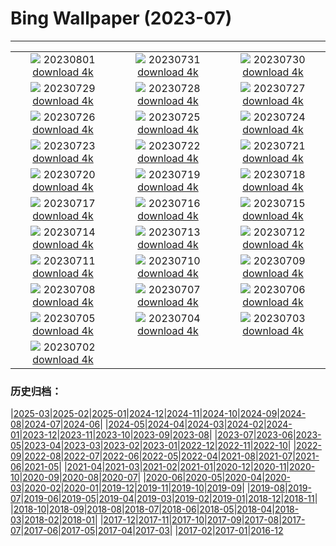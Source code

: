 # Bing Wallpaper (2023-07)
**************
| | | |
|:-:|:-:|:-:|
| ![](https://www.bing.com/th?id=OHR.DenaliClimber_EN-GB1414013985_1920x1080.jpg) 20230801 [download 4k](https://www.bing.com/th?id=OHR.DenaliClimber_EN-GB1414013985_UHD.jpg) | ![](https://www.bing.com/th?id=OHR.RockHouse_EN-GB7594374263_1920x1080.jpg) 20230731 [download 4k](https://www.bing.com/th?id=OHR.RockHouse_EN-GB7594374263_UHD.jpg) | ![](https://www.bing.com/th?id=OHR.PalouseHills_EN-GB6935137102_1920x1080.jpg) 20230730 [download 4k](https://www.bing.com/th?id=OHR.PalouseHills_EN-GB6935137102_UHD.jpg) |
| ![](https://www.bing.com/th?id=OHR.TigerIndia_EN-GB6492286404_1920x1080.jpg) 20230729 [download 4k](https://www.bing.com/th?id=OHR.TigerIndia_EN-GB6492286404_UHD.jpg) | ![](https://www.bing.com/th?id=OHR.SanBlasIslands_EN-GB5570555244_1920x1080.jpg) 20230728 [download 4k](https://www.bing.com/th?id=OHR.SanBlasIslands_EN-GB5570555244_UHD.jpg) | ![](https://www.bing.com/th?id=OHR.ParisLouvre_EN-GB6867376539_1920x1080.jpg) 20230727 [download 4k](https://www.bing.com/th?id=OHR.ParisLouvre_EN-GB6867376539_UHD.jpg) |
| ![](https://www.bing.com/th?id=OHR.OlympicPark_EN-GB3430975053_1920x1080.jpg) 20230726 [download 4k](https://www.bing.com/th?id=OHR.OlympicPark_EN-GB3430975053_UHD.jpg) | ![](https://www.bing.com/th?id=OHR.LasLagunas_EN-GB0705662215_1920x1080.jpg) 20230725 [download 4k](https://www.bing.com/th?id=OHR.LasLagunas_EN-GB0705662215_UHD.jpg) | ![](https://www.bing.com/th?id=OHR.ZebraCousins_EN-GB9257719327_1920x1080.jpg) 20230724 [download 4k](https://www.bing.com/th?id=OHR.ZebraCousins_EN-GB9257719327_UHD.jpg) |
| ![](https://www.bing.com/th?id=OHR.TeaEstate_EN-GB8869612351_1920x1080.jpg) 20230723 [download 4k](https://www.bing.com/th?id=OHR.TeaEstate_EN-GB8869612351_UHD.jpg) | ![](https://www.bing.com/th?id=OHR.HammockDay_EN-GB8668654444_1920x1080.jpg) 20230722 [download 4k](https://www.bing.com/th?id=OHR.HammockDay_EN-GB8668654444_UHD.jpg) | ![](https://www.bing.com/th?id=OHR.BridgeNorway_EN-GB8287345307_1920x1080.jpg) 20230721 [download 4k](https://www.bing.com/th?id=OHR.BridgeNorway_EN-GB8287345307_UHD.jpg) |
| ![](https://www.bing.com/th?id=OHR.MoonDayArtemis_EN-GB7995664444_1920x1080.jpg) 20230720 [download 4k](https://www.bing.com/th?id=OHR.MoonDayArtemis_EN-GB7995664444_UHD.jpg) | ![](https://www.bing.com/th?id=OHR.CrescentLake_EN-GB7735186895_1920x1080.jpg) 20230719 [download 4k](https://www.bing.com/th?id=OHR.CrescentLake_EN-GB7735186895_UHD.jpg) | ![](https://www.bing.com/th?id=OHR.BucerosBicornis_EN-GB7335908659_1920x1080.jpg) 20230718 [download 4k](https://www.bing.com/th?id=OHR.BucerosBicornis_EN-GB7335908659_UHD.jpg) |
| ![](https://www.bing.com/th?id=OHR.CavanCastle_EN-GB6074228510_1920x1080.jpg) 20230717 [download 4k](https://www.bing.com/th?id=OHR.CavanCastle_EN-GB6074228510_UHD.jpg) | ![](https://www.bing.com/th?id=OHR.BearHoleBrook_EN-GB5612823763_1920x1080.jpg) 20230716 [download 4k](https://www.bing.com/th?id=OHR.BearHoleBrook_EN-GB5612823763_UHD.jpg) | ![](https://www.bing.com/th?id=OHR.CastelmazzanoSunrise_EN-GB5103184672_1920x1080.jpg) 20230715 [download 4k](https://www.bing.com/th?id=OHR.CastelmazzanoSunrise_EN-GB5103184672_UHD.jpg) |
| ![](https://www.bing.com/th?id=OHR.BlacktipSharks_EN-GB3965002703_1920x1080.jpg) 20230714 [download 4k](https://www.bing.com/th?id=OHR.BlacktipSharks_EN-GB3965002703_UHD.jpg) | ![](https://www.bing.com/th?id=OHR.ZhangyeGeopark_EN-GB3558371059_1920x1080.jpg) 20230713 [download 4k](https://www.bing.com/th?id=OHR.ZhangyeGeopark_EN-GB3558371059_UHD.jpg) | ![](https://www.bing.com/th?id=OHR.NakupendaBeach_EN-GB3504823444_1920x1080.jpg) 20230712 [download 4k](https://www.bing.com/th?id=OHR.NakupendaBeach_EN-GB3504823444_UHD.jpg) |
| ![](https://www.bing.com/th?id=OHR.WorldPopDay_EN-GB3438147607_1920x1080.jpg) 20230711 [download 4k](https://www.bing.com/th?id=OHR.WorldPopDay_EN-GB3438147607_UHD.jpg) | ![](https://www.bing.com/th?id=OHR.SomersetLavender_EN-GB4406056307_1920x1080.jpg) 20230710 [download 4k](https://www.bing.com/th?id=OHR.SomersetLavender_EN-GB4406056307_UHD.jpg) | ![](https://www.bing.com/th?id=OHR.MoselleRiver_EN-GB3282583215_1920x1080.jpg) 20230709 [download 4k](https://www.bing.com/th?id=OHR.MoselleRiver_EN-GB3282583215_UHD.jpg) |
| ![](https://www.bing.com/th?id=OHR.CooperChapel_EN-GB3223333366_1920x1080.jpg) 20230708 [download 4k](https://www.bing.com/th?id=OHR.CooperChapel_EN-GB3223333366_UHD.jpg) | ![](https://www.bing.com/th?id=OHR.CocoaPods_EN-GB3162755860_1920x1080.jpg) 20230707 [download 4k](https://www.bing.com/th?id=OHR.CocoaPods_EN-GB3162755860_UHD.jpg) | ![](https://www.bing.com/th?id=OHR.KissingPenguins_EN-GB3095500691_1920x1080.jpg) 20230706 [download 4k](https://www.bing.com/th?id=OHR.KissingPenguins_EN-GB3095500691_UHD.jpg) |
| ![](https://www.bing.com/th?id=OHR.CorfuBeach_EN-GB3021537336_1920x1080.jpg) 20230705 [download 4k](https://www.bing.com/th?id=OHR.CorfuBeach_EN-GB3021537336_UHD.jpg) | ![](https://www.bing.com/th?id=OHR.GrasslandsNationalParkSaskachewan_EN-GB2961538655_1920x1080.jpg) 20230704 [download 4k](https://www.bing.com/th?id=OHR.GrasslandsNationalParkSaskachewan_EN-GB2961538655_UHD.jpg) | ![](https://www.bing.com/th?id=OHR.Wimbledon_EN-GB2899114060_1920x1080.jpg) 20230703 [download 4k](https://www.bing.com/th?id=OHR.Wimbledon_EN-GB2899114060_UHD.jpg) |
| ![](https://www.bing.com/th?id=OHR.HalfwayBoats_EN-GB2866827460_1920x1080.jpg) 20230702 [download 4k](https://www.bing.com/th?id=OHR.HalfwayBoats_EN-GB2866827460_UHD.jpg) |  |  |

### 历史归档：

|[2025-03](/../2025-03/2025-03.md)|[2025-02](/../2025-02/2025-02.md)|[2025-01](/../2025-01/2025-01.md)|[2024-12](/../2024-12/2024-12.md)|[2024-11](/../2024-11/2024-11.md)|[2024-10](/../2024-10/2024-10.md)|[2024-09](/../2024-09/2024-09.md)|[2024-08](/../2024-08/2024-08.md)|[2024-07](/../2024-07/2024-07.md)|[2024-06](/../2024-06/2024-06.md)|
|[2024-05](/../2024-05/2024-05.md)|[2024-04](/../2024-04/2024-04.md)|[2024-03](/../2024-03/2024-03.md)|[2024-02](/../2024-02/2024-02.md)|[2024-01](/../2024-01/2024-01.md)|[2023-12](/../2023-12/2023-12.md)|[2023-11](/../2023-11/2023-11.md)|[2023-10](/../2023-10/2023-10.md)|[2023-09](/../2023-09/2023-09.md)|[2023-08](/../2023-08/2023-08.md)|
|[2023-07](/2023-07.md)|[2023-06](/../2023-06/2023-06.md)|[2023-05](/../2023-05/2023-05.md)|[2023-04](/../2023-04/2023-04.md)|[2023-03](/../2023-03/2023-03.md)|[2023-02](/../2023-02/2023-02.md)|[2023-01](/../2023-01/2023-01.md)|[2022-12](/../2022-12/2022-12.md)|[2022-11](/../2022-11/2022-11.md)|[2022-10](/../2022-10/2022-10.md)|
|[2022-09](/../2022-09/2022-09.md)|[2022-08](/../2022-08/2022-08.md)|[2022-07](/../2022-07/2022-07.md)|[2022-06](/../2022-06/2022-06.md)|[2022-05](/../2022-05/2022-05.md)|[2022-04](/../2022-04/2022-04.md)|[2021-08](/../2021-08/2021-08.md)|[2021-07](/../2021-07/2021-07.md)|[2021-06](/../2021-06/2021-06.md)|[2021-05](/../2021-05/2021-05.md)|
|[2021-04](/../2021-04/2021-04.md)|[2021-03](/../2021-03/2021-03.md)|[2021-02](/../2021-02/2021-02.md)|[2021-01](/../2021-01/2021-01.md)|[2020-12](/../2020-12/2020-12.md)|[2020-11](/../2020-11/2020-11.md)|[2020-10](/../2020-10/2020-10.md)|[2020-09](/../2020-09/2020-09.md)|[2020-08](/../2020-08/2020-08.md)|[2020-07](/../2020-07/2020-07.md)|
|[2020-06](/../2020-06/2020-06.md)|[2020-05](/../2020-05/2020-05.md)|[2020-04](/../2020-04/2020-04.md)|[2020-03](/../2020-03/2020-03.md)|[2020-02](/../2020-02/2020-02.md)|[2020-01](/../2020-01/2020-01.md)|[2019-12](/../2019-12/2019-12.md)|[2019-11](/../2019-11/2019-11.md)|[2019-10](/../2019-10/2019-10.md)|[2019-09](/../2019-09/2019-09.md)|
|[2019-08](/../2019-08/2019-08.md)|[2019-07](/../2019-07/2019-07.md)|[2019-06](/../2019-06/2019-06.md)|[2019-05](/../2019-05/2019-05.md)|[2019-04](/../2019-04/2019-04.md)|[2019-03](/../2019-03/2019-03.md)|[2019-02](/../2019-02/2019-02.md)|[2019-01](/../2019-01/2019-01.md)|[2018-12](/../2018-12/2018-12.md)|[2018-11](/../2018-11/2018-11.md)|
|[2018-10](/../2018-10/2018-10.md)|[2018-09](/../2018-09/2018-09.md)|[2018-08](/../2018-08/2018-08.md)|[2018-07](/../2018-07/2018-07.md)|[2018-06](/../2018-06/2018-06.md)|[2018-05](/../2018-05/2018-05.md)|[2018-04](/../2018-04/2018-04.md)|[2018-03](/../2018-03/2018-03.md)|[2018-02](/../2018-02/2018-02.md)|[2018-01](/../2018-01/2018-01.md)|
|[2017-12](/../2017-12/2017-12.md)|[2017-11](/../2017-11/2017-11.md)|[2017-10](/../2017-10/2017-10.md)|[2017-09](/../2017-09/2017-09.md)|[2017-08](/../2017-08/2017-08.md)|[2017-07](/../2017-07/2017-07.md)|[2017-06](/../2017-06/2017-06.md)|[2017-05](/../2017-05/2017-05.md)|[2017-04](/../2017-04/2017-04.md)|[2017-03](/../2017-03/2017-03.md)|
|[2017-02](/../2017-02/2017-02.md)|[2017-01](/../2017-01/2017-01.md)|[2016-12](/../2016-12/2016-12.md)